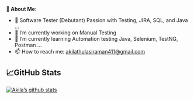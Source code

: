 **💫 About Me:**


- 👀 Software Tester (Debutant) Passion with Testing, JIRA, SQL, and Java ...
- 🔭 I’m currently working on Manual Testing 
- 🌱 I’m currently learning Automation testing Java, Selenium, TestNG, Postman ...
- 📫 How to reach me: akilathulasiraman411@gmail.com


## 📈GitHub Stats

[![Akila’s github stats](https://github-readme-stats.vercel.app/api?username=akilathulasiraman)](https://github.com/akilathulasiraman)






<!---
akilathulasiraman/akilathulasiraman is a ✨ special ✨ repository because its `README.md` (this file) appears on your GitHub profile.
You can click the Preview link to take a look at your changes.
--->
